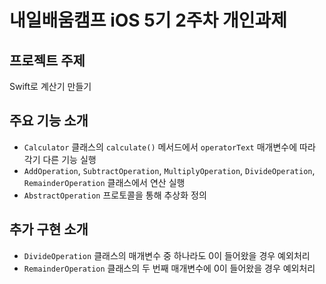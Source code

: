 # 내일배움캠프 iOS 5기 2주차 개인과제

## 프로젝트 주제
Swift로 계산기 만들기

## 주요 기능 소개
- `Calculator` 클래스의 `calculate()` 메서드에서 `operatorText` 매개변수에 따라 각기 다른 기능 실행
- `AddOperation`, `SubtractOperation`, `MultiplyOperation`, `DivideOperation`, `RemainderOperation` 클래스에서 연산 실행
- `AbstractOperation` 프로토콜을 통해 추상화 정의

## 추가 구현 소개
- `DivideOperation` 클래스의 매개변수 중 하나라도 0이 들어왔을 경우 예외처리
- `RemainderOperation` 클래스의 두 번째 매개변수에 0이 들어왔을 경우 예외처리
